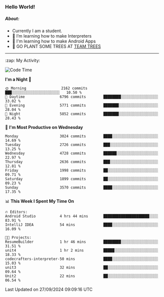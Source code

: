 ### Hello World!

##### About:
- Currently I am a student.
- 🌱 I’m learning how to make Interpreters
- 🌱 I'm learning how to make Android Apps
- 🌱 GO PLANT SOME TREES AT [TEAM TREES](https://teamtrees.org/)

---
  <summary>:zap: My Activity:</summary>
  
<!--START_SECTION:waka-->
![Code Time](http://img.shields.io/badge/Code%20Time-1%2C480%20hrs%2039%20mins-blue)

**I'm a Night 🦉** 

```text
🌞 Morning                2162 commits        ███░░░░░░░░░░░░░░░░░░░░░░   10.50 % 
🌆 Daytime                6796 commits        ████████░░░░░░░░░░░░░░░░░   33.02 % 
🌃 Evening                5771 commits        ███████░░░░░░░░░░░░░░░░░░   28.04 % 
🌙 Night                  5852 commits        ███████░░░░░░░░░░░░░░░░░░   28.43 % 
```
📅 **I'm Most Productive on Wednesday** 

```text
Monday                   3024 commits        ████░░░░░░░░░░░░░░░░░░░░░   14.69 % 
Tuesday                  2726 commits        ███░░░░░░░░░░░░░░░░░░░░░░   13.25 % 
Wednesday                4728 commits        ██████░░░░░░░░░░░░░░░░░░░   22.97 % 
Thursday                 2636 commits        ███░░░░░░░░░░░░░░░░░░░░░░   12.81 % 
Friday                   1998 commits        ██░░░░░░░░░░░░░░░░░░░░░░░   09.71 % 
Saturday                 1899 commits        ██░░░░░░░░░░░░░░░░░░░░░░░   09.23 % 
Sunday                   3570 commits        ████░░░░░░░░░░░░░░░░░░░░░   17.35 % 
```


📊 **This Week I Spent My Time On** 

```text
🔥 Editors: 
Android Studio           4 hrs 44 mins       █████████████████████░░░░   83.91 % 
IntelliJ IDEA            54 mins             ████░░░░░░░░░░░░░░░░░░░░░   16.09 % 

🐱‍💻 Projects: 
ResumeBuilder            1 hr 46 mins        ████████░░░░░░░░░░░░░░░░░   31.51 % 
unit4                    1 hr 2 mins         █████░░░░░░░░░░░░░░░░░░░░   18.33 % 
codecrafters-interpreter-50 mins             ████░░░░░░░░░░░░░░░░░░░░░   15.03 % 
unit3                    32 mins             ██░░░░░░░░░░░░░░░░░░░░░░░   09.64 % 
Unit2                    22 mins             ██░░░░░░░░░░░░░░░░░░░░░░░   06.54 % 
```


 Last Updated on 27/09/2024 09:09:16 UTC
<!--END_SECTION:waka-->
